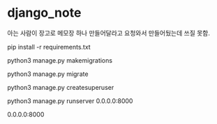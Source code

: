 # django_note
아는 사람이 장고로 메모장 하나 만들어달라고 요청와서 만들어뒀는데 쓰질 못함.

pip install -r requirements.txt 

python3 manage.py makemigrations

python3 manage.py migrate

python3 manage.py createsuperuser

python3 manage.py runserver 0.0.0.0:8000

0.0.0.0:8000
 
